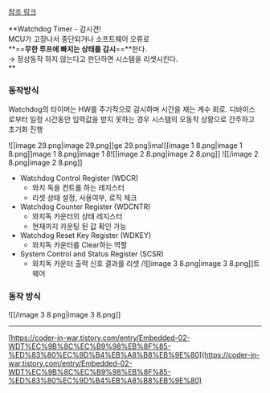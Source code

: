 [참조 링크](https://gdnn.tistory.com/116#google_vignette)

**Watchdog Timer - 감시견!  
MCU가 고장나서 중단되거나 소프트웨어 오류로  
**==**무한 루프에 빠지는 상태를 감시**==**한다.  
→ 정상동작 하지 않는다고 판단하면 시스템을 리셋시킨다.  
**

  

  

  

### 동작방식

Watchdog의 타이머는 HW를 주기적으로 감시하며 시간을 재는 계수 회로. 디바이스로부터 일정 시간동안 입력값을 받지 못하는 경우 시스템의 오동작 상황으로 간주하고 초기화 진행

  

![[image 29.png|image 29.png]]ge 29.png|ima![[image 1 8.png|image 1 8.png]]mage 1 8.png|image 1 8![[image 2 8.png|image 2 8.png]]
![[/image 2 8.png|image 2 8.png]]

- Watchdog Control Register (WDCR)
    - 와치 독을 컨트롤 하는 레지스터
    - 리셋 상태 설정, 사용여부, 로직 체크
- Watchdog Counter Register (WDCNTR)
    - 와치독 카운터의 상태 레지스터
    - 현재까지 카운팅 된 값 확인 가능
- Watchdog Reset Key Register (WDKEY)
    - 와치독 카운터를 Clear하는 역할
- System Control and Status Register (SCSR)
    - 와치독 카운터 출력 신호 결과를 리셋 /![[image 3 8.png|image 3 8.png]]트웨어

### 동작 방식

![[/image 3 8.png|image 3 8.png]]

  

  

  

---

[https://coder-in-war.tistory.com/entry/Embedded-02-WDT%EC%9B%8C%EC%B9%98%EB%8F%85-%ED%83%80%EC%9D%B4%EB%A8%B8%EB%9E%80](https://coder-in-war.tistory.com/entry/Embedded-02-WDT%EC%9B%8C%EC%B9%98%EB%8F%85-%ED%83%80%EC%9D%B4%EB%A8%B8%EB%9E%80)